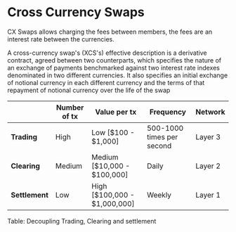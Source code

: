 # Cross Currency Swaps

CX Swaps allows charging the fees between members, the fees are an interest rate between the currencies.

A cross-currency swap's (XCS's) effective description is a derivative contract, agreed between two counterparts, which specifies the nature of an exchange of payments benchmarked against two interest rate indexes denominated in two different currencies. It also specifies an initial exchange of notional currency in each different currency and the terms of that repayment of notional currency over the life of the swap

|                | Number of tx | Value per tx                  | Frequency                 | Network |
| -------------- | ------------ | ----------------------------- | ------------------------- | ------- |
| **Trading**    | High         | Low \[$100 - $1,000]          | 500-1000 times per second | Layer 3 |
| **Clearing**   | Medium       | Medium \[$10,000 - $100,000]  | Daily                     | Layer 2 |
| **Settlement** | Low          | High \[$100,000 - $1,000,000] | Weekly                    | Layer 1 |

Table: Decoupling Trading, Clearing and settlement

